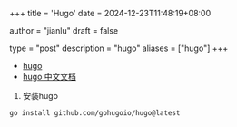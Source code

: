 +++
title = 'Hugo'
date = 2024-12-23T11:48:19+08:00

author = "jianlu"
draft = false

type = "post"
description = "hugo"
aliases = ["hugo"]
+++

* [hugo](https://gohugo.io/)
* [hugo 中文文档](https://hugo.opendocs.io/getting-started/)

1. 安装hugo

```shell
go install github.com/gohugoio/hugo@latest
```
